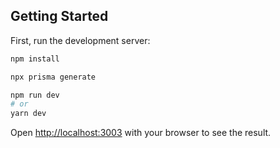 ## Getting Started

First, run the development server:

```bash
npm install

npx prisma generate

npm run dev
# or
yarn dev
```

Open [http://localhost:3003](http://localhost:3000) with your browser to see the result.
